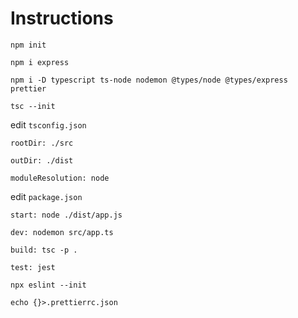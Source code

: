 # Instructions

`npm init`

`npm i express`

`npm i -D typescript ts-node nodemon @types/node @types/express prettier`

`tsc --init`

edit `tsconfig.json`

  `rootDir: ./src`
  
  `outDir: ./dist`
  
  `moduleResolution: node`
  


edit `package.json`

  `start: node ./dist/app.js`
  
  `dev: nodemon src/app.ts`
  
  `build: tsc -p .`
  
  `test: jest`
  

`npx eslint --init`

`echo {}>.prettierrc.json`
